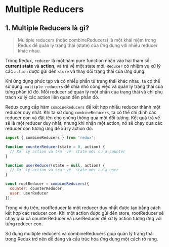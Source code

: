 # Multiple Reducers

## 1. Multiple Reducers là gì?
> Multiple reducers (hoặc combineReducers) là một khái niệm trong Redux để quản lý trạng thái (state) của ứng dụng với nhiều reducer khác nhau.

Trong Redux, `reducer` là một hàm pure function nhận vào hai tham số: **current state** và **action**, và trả về một state mới. `Reducer` có nhiệm vụ xử lý các `action` được gửi đến `store` và thay đổi trạng thái của ứng dụng.

Khi ứng dụng phức tạp và có nhiều phần tử trạng thái khác nhau, ta có thể sử dụng` multiple reducers` để chia nhỏ công việc và quản lý trạng thái của từng phần tử đó. Mỗi reducer sẽ quản lý một phần của trạng thái và chỉ phụ trách xử lý các action liên quan đến phần đó.

Redux cung cấp hàm `combineReducers` để kết hợp nhiều reducer thành một reducer duy nhất. Khi ta sử dụng `combineReducers`, ta có thể chỉ định các reducer con và đặt tên cho chúng thông qua một đối tượng. Kết quả trả về sẽ là một reducer duy nhất, nhưng khi nhận một action, nó sẽ chạy qua các reducer con tương ứng để xử lý action đó.
```js
import { combineReducers } from 'redux';

function counterReducer(state = 0, action) {
  // Xử lý action và trả về state mới của counter
}

function userReducer(state = null, action) {
  // Xử lý action và trả về state mới của user
}

const rootReducer = combineReducers({
  counter: counterReducer,
  user: userReducer
});
```
Trong ví dụ trên, rootReducer là một reducer duy nhất được tạo bằng cách kết hợp các reducer con. Khi một action được gửi đến store, rootReducer sẽ chạy qua cả counterReducer và userReducer để xử lý action tương ứng với từng reducer con.

Sử dụng multiple reducers và combineReducers giúp quản lý trạng thái trong Redux trở nên dễ dàng và cấu trúc hóa ứng dụng một cách rõ ràng.